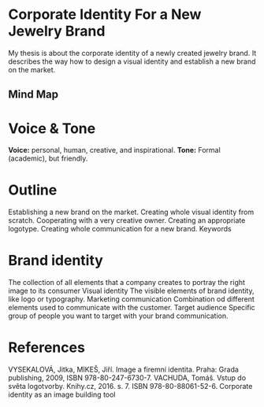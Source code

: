 # Corporate Identity For a New Jewelry Brand

My thesis is about the corporate identity of a newly created jewelry brand. It describes the way how to design a visual identity and establish a new brand on the market.

## Mind Map
# Voice & Tone

**Voice:** personal, human, creative, and inspirational.
**Tone:** Formal (academic), but friendly.

# Outline

Establishing a new brand on the market.
Creating whole visual identity from scratch.
Cooperating with a very creative owner.
Creating an appropriate logotype.
Creating whole communication for a new brand.
Keywords

# Brand identity

The collection of all elements that a company creates to portray the right image to its consumer
Visual identity
The visible elements of brand identity, like logo or typography.
Marketing communication
Combination od different elements used to communicate with the customer.
Target audience
Specific group of people you want to target with your brand communication.

# References

VYSEKALOVÁ, Jitka, MIKEŠ, Jiří. Image a firemní identita. Praha: Grada publishing, 2009, ISBN 978-80-247-6730-7.
VACHUDA, Tomáš. Vstup do světa logotvorby. Knihy.cz, 2016. s. 7. ISBN 978-80-88061-52-6.
Corporate identity as an image building tool

